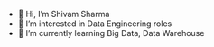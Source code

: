 - 👋 Hi, I’m Shivam Sharma
- 👀 I’m interested in Data Engineering roles
- 🌱 I’m currently learning Big Data, Data Warehouse

<!---
ss959956/ss959956 is a ✨ special ✨ repository because its `README.md` (this file) appears on your GitHub profile.
You can click the Preview link to take a look at your changes.
--->

